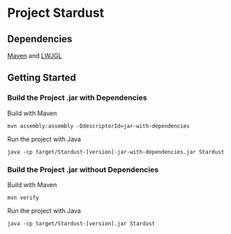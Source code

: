 # Project Stardust

## Dependencies
[Maven](https://maven.apache.org/install.html) and [LWJGL](https://www.lwjgl.org/)

## Getting Started
### Build the Project .jar with Dependencies
Build with Maven
```
mvn assembly:assembly -DdescriptorId=jar-with-dependencies
```
Run the project with Java
```
java -cp target/Stardust-[version]-jar-with-dependencies.jar Stardust
```
### Build the Project .jar without Dependencies

Build with Maven
```
mvn verify
```
Run the project with Java
```
java -cp target/Stardust-[version].jar Stardust
```
